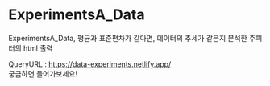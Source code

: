 # ExperimentsA_Data
ExperimentsA_Data, 평균과 표준편차가 같다면, 데이터의 추세가 같은지 분석한 주피터의 html 출력

QueryURL : https://data-experiments.netlify.app/  
궁금하면 들어가보세요!